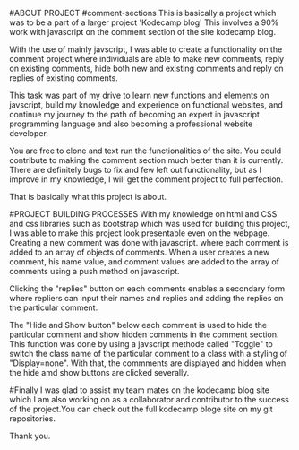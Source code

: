 #ABOUT PROJECT
#comment-sections
This is basically a project which was to be a part of a larger project 'Kodecamp blog'
This involves a 90% work with javascript on the comment section of the site kodecamp blog.

With the use of mainly javscript, I was able to create a functionality on the comment project where individuals are able to make new comments, reply on existing comments,
hide both new and existing comments and reply on replies of existing comments.

This task was part of my drive to learn new functions and elements on javscript, build my knowledge and experience on functional websites, and continue my journey to the path of 
becoming an expert in javascript programming language and also becoming a professional website developer.

You are free to clone and text run the functionalities of the site. You could contribute to making the comment section much better than it is currently. 
There are definitely bugs to fix and few left out functionality, but as I improve in my knowledge, I will get the comment project to full perfection.

That is basically what this project is about.


#PROJECT BUILDING PROCESSES
With my knowledge on html and CSS and css libraries such as bootstrap which was used for building this project, I was able to make this project look presentable even on the webpage.
Creating a new comment was done with javascript. where each comment is added to an array of objects of comments. When a user creates a new comment, his name value, and comment values are added to the 
array of comments using a push method on javascript.

Clicking the "replies" button on each comments enables a secondary form where repliers can input their names and replies and adding the replies on the particular comment.

The "Hide and Show button" below each comment is used to hide the particular comment and show hidden comments in the comment section. This function was done by using a javscript methode called "Toggle" to switch the class name of the particular comment to a class with a styling of "Display=none".
With that, the commments are displayed and hidden when the hide amd show buttons are clicked severally.


#Finally
I was glad to assist my team mates on the kodecamp blog site which I am also working on as a collaborator and contributor to the success of the project.You can check out the full kodecamp bloge site on my  git repositories.

Thank you.
